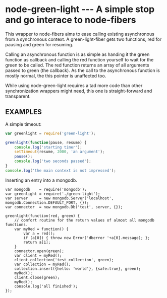 node-green-light --- A simple stop and go interace to node-fibers
=================================================================

This wrapper to node-fibers aims to ease calling existing asynchronous from a
synchronous context. A green-light-fiber gets two functions, red for pausing
and green for resuming.

Calling an asynchronous function is as simple as handing it the green function
as callback and calling the red function yourself to wait for the green to be
called.  The red function returns an array of all arguments passed to green
(the callback). As the call to the asynchronous function is mostly normal, the
this pointer is unaffected too.

While using node-green-light requires a tad more code than other
synchronization wrappers might need, this one is straight-forward and
transparent.

EXAMPLES
--------
A simple timeout:

```javascript
var greenlight = require('green-light');

greenlight(function(pause, resume) {
	console.log('starting timer');
	setTimeout(resume, 2000, 'an argument'); 
	pause();
	console.log('two seconds passed');
}
console.log('the main context is not impressed');
```

Inserting an entry into a mongodb.

```
var mongodb    = require('mongodb');
var greenlight = require('./green-light');
var server     = new mongodb.Server('localhost', mongodb.Connection.DEFAULT_PORT, {});
var connector  = new mongodb.Db('test', server, {});

greenlight(function(red, green) {
	// comfort routine for the return values of almost all mongodb functions.
	var myRed = function() {
		var a = red();
		if (a[0]) { throw new Error('dberror '+a[0].message); };
		return a[1];
	}
	connector.open(green);
	var client = myRed();
	client.collection('test_collection', green);
	var collection = myRed();
	collection.insert({hello: 'world'}, {safe:true}, green);
	myRed();
	client.close(green);
	myRed();
	console.log('all finished');
});
```
